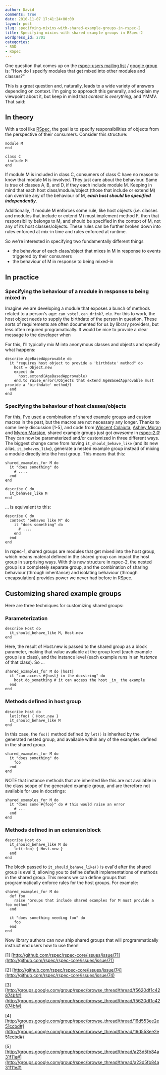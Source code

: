 ```yaml
---
author: David
comments: true
date: 2010-11-07 17:41:24+00:00
layout: post
slug: specifying-mixins-with-shared-example-groups-in-rspec-2
title: Specifying mixins with shared example groups in RSpec-2
wordpress_id: 2701
categories:
- BDD
- RSpec
---
```


One question that comes up on the [rspec-users mailing list](http://rubyforge.org/mailman/listinfo/rspec-users) / [google group](http://groups.google.com/group/rspec) is: "How do I specify modules that get mixed into other modules and classes?"

This is a great question and, naturally, leads to a wide variety of answers depending on context. I'm going to approach this generally, and explain my viewpoint about it, but keep in mind that _context is everything_, and YMMV. That said:

## In theory
With a tool like [RSpec](http://relishapp.com/rspec), the goal is to specify responsibilities of objects from the perspective of their consumers. Consider this structure:


    
    
    module M
    end
    
    class C
     include M
    end
    



If module M is included in class C, consumers of class C have no reason to know that module M is involved. They just care about the behaviour. Same is true of classes A, B, and D, if they each include module M. Keeping in mind that each host class/module/object (those that include or extend M) can override any of the behaviour of M, _**each host should be specified independently**_.

Additionally, if module M enforces some rule, like host objects (i.e. classes and modules that include or extend M) must implement method F, then that responsibility belongs to M, and should be specified in the context of M, not any of its host classes/objects. These rules can be further broken down into rules enforced at mix-in time and rules enforced at runtime.

So we're interested in specifying two fundamentally different things

* the behaviour of each class/object that mixes in M in response to events triggered by their consumers
* the behaviour of M in response to being mixed-in

## In practice

### Specifying the behaviour of a module in response to being mixed in

Imagine we are developing a module that exposes a bunch of methods related to a person's age: `can_vote?`, `can_drink?`, etc. For this to work, the host object needs to supply the birthdate of the person in question. These sorts of requirements are often documented for us by library providers, but less often required programatically. It would be nice to provide a clear message to the developer when 

For this, I'll typically mix M into anonymous classes and objects and specify what happens:


    
    
    describe AgeBasedApprovable do
      it "requires host object to provide a 'birthdate' method" do
        host = Object.new
        expect do
          host.extend(AgeBasedApprovable)
        end.to raise_error(/Objects that extend AgeBasedApprovable must provide a 'birthdate' method/)
      end
    end
    



### Specifying the behaviour of host classes/objects

For this, I've used a combination of shared example groups and custom macros in the past, but the macros are not necessary any longer. Thanks to some lively discussion [1-5], and code from [Wincent Colaiuta](https://wincent.com/), [Ashley Moran](http://twitter.com/ashleymoran) and [Myron Marston](http://twitter.com/myronmarston), shared example groups just got _awesome_ in [rspec-2.0](http://relishapp.com/rspec)! They can now be parameterized and/or customized in three different ways. The biggest change came from having `it_should_behave_like` (and its new alias, `it_behaves_like`), generate a nested example group instead of mixing a module directly into the host group. This means that this:

    
    
    shared_examples_for M do
      it "does something" do
        # ....
      end
    end
    
    describe C do
      it_behaves_like M
    end
    



... is equivalent to this:


    
    
    describe C do
      context "behaves like M" do 
        it "does something" do
          # ....
        end
      end
    end
    



In rspec-1, shared groups are modules that get mixed into the host group, which means material defined in the shared group can impact the host group in surprising ways. With this new structure in rspec-2, the nested group is a completely separate group, and the combination of sharing behaviour (through inheritance) and isolating behaviour (through encapsulation) provides power we never had before in RSpec.

## Customizing shared example groups

Here are three techniques for customizing shared groups:

### Parameterization


    
    
    describe Host do
      it_should_behave_like M, Host.new
    end
    



Here, the result of Host.new is passed to the shared group as a block parameter, making that value available at the group level (each example group is a class), and the instance level (each example runs in an _instance_ of that class). So ...


    
    
    shared_examples_for M do |host|
      it "can access #{host} in the docstring" do
        host.do_something # it can access the host _in_ the example
      end
    end
    



### Methods defined in host group


    
    
    describe Host do
      let(:foo) { Host.new }
      it_should_behave_like M
    end
    



In this case, the `foo()` method defined by `let()` is inherited by the generated nested group, and available within any of the examples defined in the shared group.


    
    
    shared_examples_for M do
      it "does something" do
        foo
      end
    end
    



NOTE that instance methods that are inherited like this are not available in the class scope of the generated example group, and are therefore not available for use in docstings:


    
    
    shared_examples_for M do
      it "does some #{foo}" do # this would raise an error
        # ...
      end
    end
    



### Methods defined in an extension block


    
    
    describe Host do
      it_should_behave_like M do
        let(:foo) { Host.new }
      end
    end
    



The block passed to `it_should_behave_like()` is eval'd after the shared group is eval'd, allowing you to define default implementations of methods in the shared group. This means we can define groups that programmatically enforce rules for the host groups. For example:


    
    
    shared_examples_for M do
      def foo
        raise "Groups that include shared examples for M must provide a foo method"
      end
    
      it "does something needing foo" do
        foo
      end
    end 
    



Now library authors can now ship shared groups that will programmatically instruct end users how to use them!

[1] [http://github.com/rspec/rspec-core/issues/issue/71](http://github.com/rspec/rspec-core/issues/issue/71)  

[2] [http://github.com/rspec/rspec-core/issues/issue/74](http://github.com/rspec/rspec-core/issues/issue/74)  

[3] [http://groups.google.com/group/rspec/browse_thread/thread/f5620df1c42874bf#](http://groups.google.com/group/rspec/browse_thread/thread/f5620df1c42874bf#)  

[4] [http://groups.google.com/group/rspec/browse_thread/thread/16d553ee2e51ccbd#](http://groups.google.com/group/rspec/browse_thread/thread/16d553ee2e51ccbd#)  

[5] [http://groups.google.com/group/rspec/browse_thread/thread/a23d5fb84a31f11e#](http://groups.google.com/group/rspec/browse_thread/thread/a23d5fb84a31f11e#)  


